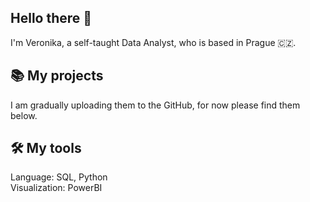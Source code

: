 ## Hello there 👋

I'm Veronika, a self-taught Data Analyst, who is based in Prague :czech_republic:.  

## 📚 My projects
I am gradually uploading them to the GitHub, for now please find them below.

## 🛠️ My tools
Language: SQL, Python\
Visualization: PowerBI

<!--
**VeronikaKudry/VeronikaKudry** is a ✨ _special_ ✨ repository because its `README.md` (this file) appears on your GitHub profile.

Here are some ideas to get you started:

- 🔭 I’m currently working on ...
- 🌱 I’m currently learning ...
- 👯 I’m looking to collaborate on ...
- 🤔 I’m looking for help with ...
- 💬 Ask me about ...
- 📫 How to reach me: ...
- 😄 Pronouns: ...
- ⚡ Fun fact: ...
-->
